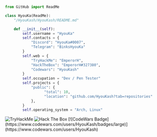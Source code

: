 ```py
from GitHub import ReadMe

class HyouKa(ReadMe):
    "/HyouKash/HyouKash/README.md"

    def __init__(self):
        self.username = "HyouKa"
        self.contacts = {
            "Discord": "HyouKa#0007",
            "Telegram": "BinksHyouKa"    
        }
        self.web = {
            "TryHackMe": "EmperorH",
            "HackTheBox": "EmperorH#327380",
            "Codewars": "HyouKash"
        }
        self.occupation = "Dev / Pen Tester"
        self.projects = {
            "public": {
                  "total": 10,
                  "location": "github.com/HyouKash?tab=repositories"
            },
        }
        self.operating_system = "Arch, Linux"
```
<img src="https://tryhackme-badges.s3.amazonaws.com/EmperorH.png" alt="TryHackMe"> 
<img src="http://www.hackthebox.eu/badge/image/327380" alt="Hack The Box">
[![CodeWars Badge](https://www.codewars.com/users/HyouKash/badges/large)](https://www.codewars.com/users/HyouKash)
